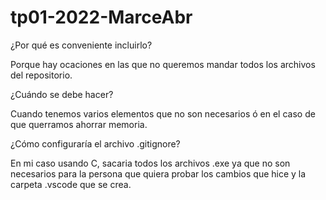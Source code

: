 # tp01-2022-MarceAbr

¿Por qué es conveniente incluirlo?

Porque hay ocaciones en las que no queremos mandar todos los archivos del repositorio.

¿Cuándo se debe hacer?

Cuando tenemos varios elementos que no son necesarios ó en el caso de que querramos ahorrar memoria. 

¿Cómo configuraría el archivo .gitignore?

En mi caso usando C, sacaria todos los archivos .exe ya que no son necesarios para la persona que quiera probar los cambios que hice y la carpeta .vscode que se crea.